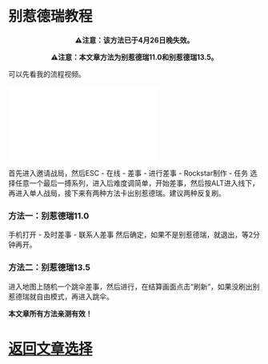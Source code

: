 # 别惹德瑞教程

<p align="center"><b>⚠注意：该方法已于4月26日晚失效。</p></b>

<p align="center"><b>⚠注意：本文章方法为别惹德瑞11.0和别惹德瑞13.5。</p></b>

可以先看我的流程视频。

<iframe src="//player.bilibili.com/player.html?aid=298264198&bvid=BV1DF411g7vR&cid=578225233&page=1" scrolling="no" border="0" frameborder="no" framespacing="0" allowfullscreen="true"> </iframe>

首先进入邀请战局，然后ESC - 在线 - 差事 - 进行差事 - Rockstar制作 - 任务 选择任意一个最后一搏系列，进入后难度调简单，开始差事，然后按ALT进入线下，再进入单人战局，接下来有两种方法卡出别惹德瑞。建议两种反复刷。
    
### 方法一：别惹德瑞11.0

手机打开 - 及时差事 - 联系人差事 然后确定，如果不是别惹德瑞，就退出，等2分钟再开。

### 方法二：别惹德瑞13.5

进入地图上随机一个跳伞差事，然后进行，在结算画面点击“刷新”，如果没刷出别惹德瑞就自由模式，再进入跳伞。
    
<p><b>本文章所有方法亲测有效！</p></b>

# <a href="/article/">返回文章选择</a>
